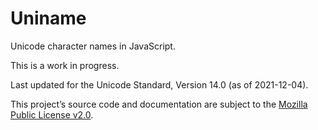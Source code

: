 # Uniname
Unicode character names in JavaScript.

This is a work in progress.

Last updated for the Unicode Standard, Version 14.0 (as of 2021-12-04).

This project’s source code and documentation are subject to the [Mozilla Public
License v2.0][MPL].

[MPL]: https://mozilla.org/MPL/2.0/
